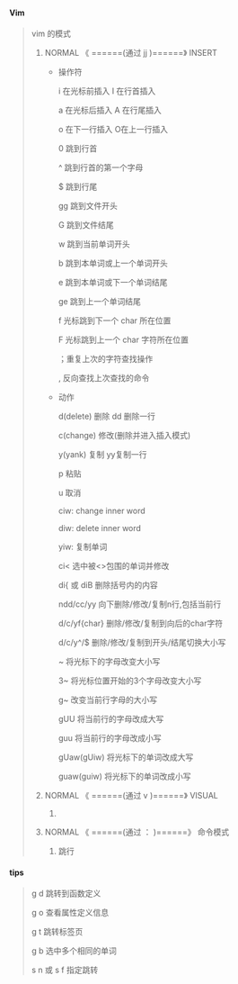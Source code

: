 #### Vim

> vim 的模式
>
> 1. NORMAL  《 ======(通过 jj )======》  INSERT
>
>    - 操作符
>
>      i 在光标前插入         I 在行首插入
>
>      a 在光标后插入        A 在行尾插入
>
>      o 在下一行插入		O在上一行插入
>
>      0 跳到行首  
>
>      ^ 跳到行首的第一个字母
>
>      $ 跳到行尾
>
>      gg 跳到文件开头
>
>      G 跳到文件结尾
>
>      w 跳到当前单词开头
>
>      b 跳到本单词或上一个单词开头
>
>      e 跳到本单词或下一个单词结尾
>
>      ge 跳到上一个单词结尾
>
>      f 光标跳到下一个 char 所在位置
>
>      F 光标跳到上一个 char 字符所在位置
>
>      ；重复上次的字符查找操作
>
>      ,   反向查找上次查找的命令
>
>    - 动作
>
>      d(delete) 删除 dd 删除一行
>
>      c(change) 修改(删除并进入插入模式)
>
>      y(yank) 复制 yy复制一行
>
>      p  粘贴
>
>      u 取消
>
>      ciw: change inner word
>
>      diw: delete inner word
>
>      yiw: 复制单词
>
>      ci< 选中被<>包围的单词并修改
>
>      di{ 或 diB 删除括号内的内容
>
>      ndd/cc/yy 向下删除/修改/复制n行,包括当前行
>
>      d/c/yf{char} 删除/修改/复制到向后的char字符
>
>      d/c/y^/$ 删除/修改/复制到开头/结尾切换大小写
>
>      ~ 将光标下的字母改变大小写
>
>      3~ 将光标位置开始的3个字母改变大小写
>
>      g~ 改变当前行字母的大小写
>
>      gUU 将当前行的字母改成大写
>
>      guu 将当前行的字母改成小写
>
>      gUaw(gUiw) 将光标下的单词改成大写
>
>      guaw(guiw) 将光标下的单词改成小写
>
>    
>
> 2. NORMAL  《 ======(通过 v )======》  VISUAL
>
>    1. 
>
> 3. NORMAL  《 ======(通过 ： )======》  命令模式
>
>    1. 跳行



 #### tips

> g d 跳转到函数定义
>
> g o 查看属性定义信息
>
> g t  跳转标签页
>
> g b 选中多个相同的单词
>
> s n 或 s f 指定跳转